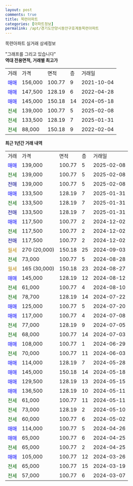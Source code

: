 ```yaml
---
layout: post
comments: true
title: 목련아파트
categories: [아파트정보]
permalink: /apt/경기도안양시동안구호계동목련아파트
---
```


목련아파트 실거래 상세정보

<script type="text/javascript">
  google.charts.load('current', {'packages':['line', 'corechart']});
  google.charts.setOnLoadCallback(drawChart);

  function drawChart() {
    var data = new google.visualization.DataTable();
    data.addColumn('date', '거래일');
    data.addColumn('number', "매매");
    data.addColumn('number', "전세");
    data.addColumn('number', "전매");

    data.addRows([[new Date(Date.parse("2025-02-08")), 139000, null, null], [new Date(Date.parse("2025-02-08")), null, 139000, null], [new Date(Date.parse("2025-02-08")), null, null, 139000], [new Date(Date.parse("2025-01-31")), 133500, null, null], [new Date(Date.parse("2025-01-31")), null, 133500, null], [new Date(Date.parse("2025-01-31")), null, null, 133500], [new Date(Date.parse("2024-12-02")), 117500, null, null], [new Date(Date.parse("2024-12-02")), null, 117500, null], [new Date(Date.parse("2024-12-02")), null, null, 117500], [new Date(Date.parse("2024-09-03")), null, null, null], [new Date(Date.parse("2024-08-28")), null, 73000, null], [new Date(Date.parse("2024-08-27")), null, null, null], [new Date(Date.parse("2024-08-12")), 145000, null, null], [new Date(Date.parse("2024-08-10")), null, 61000, null], [new Date(Date.parse("2024-07-22")), null, 78700, null], [new Date(Date.parse("2024-07-20")), 125000, null, null], [new Date(Date.parse("2024-07-08")), 117000, null, null], [new Date(Date.parse("2024-07-05")), null, 77000, null], [new Date(Date.parse("2024-07-03")), null, 68000, null], [new Date(Date.parse("2024-06-29")), 108000, null, null], [new Date(Date.parse("2024-06-03")), null, 70000, null], [new Date(Date.parse("2024-05-28")), 114000, null, null], [new Date(Date.parse("2024-05-18")), 145000, null, null], [new Date(Date.parse("2024-05-15")), 129500, null, null], [new Date(Date.parse("2024-05-11")), 136500, null, null], [new Date(Date.parse("2024-05-11")), null, 61000, null], [new Date(Date.parse("2024-05-10")), null, 73000, null], [new Date(Date.parse("2024-05-02")), null, 60000, null], [new Date(Date.parse("2024-04-26")), 114000, null, null], [new Date(Date.parse("2024-04-25")), 65000, null, null], [new Date(Date.parse("2024-04-25")), null, 65000, null], [new Date(Date.parse("2024-03-26")), 105000, null, null], [new Date(Date.parse("2024-03-19")), null, 65000, null], [new Date(Date.parse("2024-03-07")), null, 57000, null]]);

    var options = {
      hAxis: {
        format: 'yyyy/MM/dd'
      },    
      lineWidth: 0,
      pointsVisible: true,    
      title: '최근 1년간 유형별 실거래가 분포',
      legend: { position: 'bottom' }
    };

    var formatter = new google.visualization.NumberFormat({pattern:'###,###'} );
    formatter.format(data, 1);
    formatter.format(data, 2);
    
    setTimeout(function() {
        var chart = new google.visualization.LineChart(document.getElementById('columnchart_material'));
        chart.draw(data, (options));
        document.getElementById('loading').style.display = 'none';
    }, 200);
  }
</script>


<div id="loading" style="z-index:20; display: block; margin-left: 0px">"그래프를 그리고 있습니다"</div>
<div id="columnchart_material" style="width: 95%; margin-left: 0px; display: block"></div>
<!-- contents start -->
<b>역대 전용면적, 거래별 최고가</b>
<table class="sortable">
    <tr>
      <td>거래</td>
      <td>가격</td>
      <td>면적</td>
      <td>층</td>
      <td>거래일</td>
    </tr>
        <tr>
          <td><a style="color: blue">매매</a></td>
          <td>156,000</td>
          <td>100.77</td>
          <td>9</td>
          <td>2021-10-04</td>
        </tr>            <tr>
          <td><a style="color: blue">매매</a></td>
          <td>147,500</td>
          <td>128.19</td>
          <td>6</td>
          <td>2022-04-28</td>
        </tr>            <tr>
          <td><a style="color: blue">매매</a></td>
          <td>145,000</td>
          <td>150.18</td>
          <td>14</td>
          <td>2024-05-18</td>
        </tr>        
        <tr>
              <td><a style="color: darkgreen">전세</a></td>
              <td>139,000</td>
              <td>100.77</td>
              <td>5</td>
              <td>2025-02-08</td>
            </tr>            <tr>
              <td><a style="color: darkgreen">전세</a></td>
              <td>133,500</td>
              <td>128.19</td>
              <td>7</td>
              <td>2025-01-31</td>
            </tr>            <tr>
              <td><a style="color: darkgreen">전세</a></td>
              <td>88,000</td>
              <td>150.18</td>
              <td>9</td>
              <td>2022-02-04</td>
            </tr>        
    
</table>

<b>최근 1년간 거래 내역</b>

<table class="sortable">
    <tr>
      <td>거래</td>
      <td>가격</td>
      <td>면적</td>
      <td>층</td>
      <td>거래일</td>
    </tr>
    <tr>
      <td><a style="color: blue">매매</a></td>
      <td>139,000</td>
      <td>100.77</td>
      <td>5</td>
      <td>2025-02-08</td>
    </tr>          <tr>
      <td><a style="color: darkgreen">전세</a></td>
      <td>139,000</td>
      <td>100.77</td>
      <td>5</td>
      <td>2025-02-08</td>
    </tr>          <tr>
      <td><a style="color: darkblue">전매</a></td>
      <td>139,000</td>
      <td>100.77</td>
      <td>5</td>
      <td>2025-02-08</td>
    </tr>          <tr>
      <td><a style="color: blue">매매</a></td>
      <td>133,500</td>
      <td>128.19</td>
      <td>7</td>
      <td>2025-01-31</td>
    </tr>          <tr>
      <td><a style="color: darkgreen">전세</a></td>
      <td>133,500</td>
      <td>128.19</td>
      <td>7</td>
      <td>2025-01-31</td>
    </tr>          <tr>
      <td><a style="color: darkblue">전매</a></td>
      <td>133,500</td>
      <td>128.19</td>
      <td>7</td>
      <td>2025-01-31</td>
    </tr>          <tr>
      <td><a style="color: blue">매매</a></td>
      <td>117,500</td>
      <td>100.77</td>
      <td>2</td>
      <td>2024-12-02</td>
    </tr>          <tr>
      <td><a style="color: darkgreen">전세</a></td>
      <td>117,500</td>
      <td>100.77</td>
      <td>2</td>
      <td>2024-12-02</td>
    </tr>          <tr>
      <td><a style="color: darkblue">전매</a></td>
      <td>117,500</td>
      <td>100.77</td>
      <td>2</td>
      <td>2024-12-02</td>
    </tr>          <tr>
      <td><a style="color: darkgoldenrod">월세</a></td>
      <td>270 (20,000)</td>
      <td>150.18</td>
      <td>25</td>
      <td>2024-09-03</td>
    </tr>          <tr>
      <td><a style="color: darkgreen">전세</a></td>
      <td>73,000</td>
      <td>100.77</td>
      <td>5</td>
      <td>2024-08-28</td>
    </tr>          <tr>
      <td><a style="color: darkgoldenrod">월세</a></td>
      <td>165 (30,000)</td>
      <td>150.18</td>
      <td>23</td>
      <td>2024-08-27</td>
    </tr>          <tr>
      <td><a style="color: blue">매매</a></td>
      <td>145,000</td>
      <td>128.19</td>
      <td>12</td>
      <td>2024-08-12</td>
    </tr>          <tr>
      <td><a style="color: darkgreen">전세</a></td>
      <td>61,000</td>
      <td>100.77</td>
      <td>4</td>
      <td>2024-08-10</td>
    </tr>          <tr>
      <td><a style="color: darkgreen">전세</a></td>
      <td>78,700</td>
      <td>128.19</td>
      <td>14</td>
      <td>2024-07-22</td>
    </tr>          <tr>
      <td><a style="color: blue">매매</a></td>
      <td>125,000</td>
      <td>100.77</td>
      <td>5</td>
      <td>2024-07-20</td>
    </tr>          <tr>
      <td><a style="color: blue">매매</a></td>
      <td>117,000</td>
      <td>100.77</td>
      <td>4</td>
      <td>2024-07-08</td>
    </tr>          <tr>
      <td><a style="color: darkgreen">전세</a></td>
      <td>77,000</td>
      <td>128.19</td>
      <td>9</td>
      <td>2024-07-05</td>
    </tr>          <tr>
      <td><a style="color: darkgreen">전세</a></td>
      <td>68,000</td>
      <td>100.77</td>
      <td>14</td>
      <td>2024-07-03</td>
    </tr>          <tr>
      <td><a style="color: blue">매매</a></td>
      <td>108,000</td>
      <td>100.77</td>
      <td>1</td>
      <td>2024-06-29</td>
    </tr>          <tr>
      <td><a style="color: darkgreen">전세</a></td>
      <td>70,000</td>
      <td>100.77</td>
      <td>11</td>
      <td>2024-06-03</td>
    </tr>          <tr>
      <td><a style="color: blue">매매</a></td>
      <td>114,000</td>
      <td>128.19</td>
      <td>7</td>
      <td>2024-05-28</td>
    </tr>          <tr>
      <td><a style="color: blue">매매</a></td>
      <td>145,000</td>
      <td>150.18</td>
      <td>14</td>
      <td>2024-05-18</td>
    </tr>          <tr>
      <td><a style="color: blue">매매</a></td>
      <td>129,500</td>
      <td>128.19</td>
      <td>13</td>
      <td>2024-05-15</td>
    </tr>          <tr>
      <td><a style="color: blue">매매</a></td>
      <td>136,500</td>
      <td>128.19</td>
      <td>10</td>
      <td>2024-05-11</td>
    </tr>          <tr>
      <td><a style="color: darkgreen">전세</a></td>
      <td>61,000</td>
      <td>100.77</td>
      <td>11</td>
      <td>2024-05-11</td>
    </tr>          <tr>
      <td><a style="color: darkgreen">전세</a></td>
      <td>73,000</td>
      <td>128.19</td>
      <td>2</td>
      <td>2024-05-10</td>
    </tr>          <tr>
      <td><a style="color: darkgreen">전세</a></td>
      <td>60,000</td>
      <td>100.77</td>
      <td>6</td>
      <td>2024-05-02</td>
    </tr>          <tr>
      <td><a style="color: blue">매매</a></td>
      <td>114,000</td>
      <td>100.77</td>
      <td>5</td>
      <td>2024-04-26</td>
    </tr>          <tr>
      <td><a style="color: blue">매매</a></td>
      <td>65,000</td>
      <td>100.77</td>
      <td>6</td>
      <td>2024-04-25</td>
    </tr>          <tr>
      <td><a style="color: darkgreen">전세</a></td>
      <td>65,000</td>
      <td>100.77</td>
      <td>2</td>
      <td>2024-04-25</td>
    </tr>          <tr>
      <td><a style="color: blue">매매</a></td>
      <td>105,000</td>
      <td>100.77</td>
      <td>12</td>
      <td>2024-03-26</td>
    </tr>          <tr>
      <td><a style="color: darkgreen">전세</a></td>
      <td>65,000</td>
      <td>100.77</td>
      <td>15</td>
      <td>2024-03-19</td>
    </tr>          <tr>
      <td><a style="color: darkgreen">전세</a></td>
      <td>57,000</td>
      <td>100.77</td>
      <td>6</td>
      <td>2024-03-07</td>
    </tr>      </table>
<!-- contents end -->    

